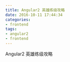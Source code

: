 ```yaml
---
title: Angular2 英雄练级攻略
date: 2016-10-11 17:44:34
categories:
- frontend
tags:
- angular2
- frontend
---
```


Angular2 英雄练级攻略
